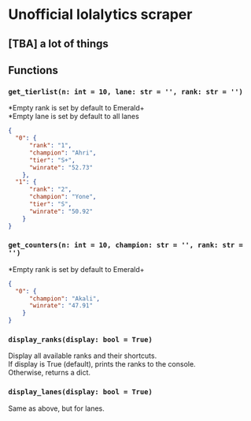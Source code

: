 # Unofficial lolalytics scraper  
[TBA] a lot of things
---
## Functions  
### `get_tierlist(n: int = 10, lane: str = '', rank: str = '')`
*Empty rank is set by default to Emerald+  
*Empty lane is set by default to all lanes  
```json
{
  "0": {
      "rank": "1",
      "champion": "Ahri",
      "tier": "S+",
      "winrate": "52.73"
    },
  "1": {
      "rank": "2",
      "champion": "Yone",
      "tier": "S",
      "winrate": "50.92"
    }
}
```

### `get_counters(n: int = 10, champion: str = '', rank: str = '')`  
*Empty rank is set by default to Emerald+
```json
{
  "0": {
      "champion": "Akali",
      "winrate": "47.91"
    }
}
```

### `display_ranks(display: bool = True)`
Display all available ranks and their shortcuts.  
If display is True (default), prints the ranks to the console.  
Otherwise, returns a dict.

### `display_lanes(display: bool = True)`
Same as above, but for lanes.
